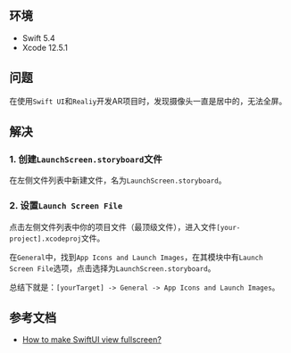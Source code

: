 ## 环境

* Swift 5.4
* Xcode 12.5.1



## 问题

在使用`Swift UI`和`Realiy`开发AR项目时，发现摄像头一直是居中的，无法全屏。



## 解决

### 1. 创建`LaunchScreen.storyboard`文件

在左侧文件列表中新建文件，名为`LaunchScreen.storyboard`。

### 2. 设置`Launch Screen File`

点击左侧文件列表中你的项目文件（最顶级文件），进入文件`[your-project].xcodeproj`文件。

在`General`中，找到`App Icons and Launch Images`，在其模块中有`Launch Screen File`选项，点击选择为`LaunchScreen.storyboard`。

总结下就是：`[yourTarget] -> General -> App Icons and Launch Images`。



## 参考文档

* [How to make SwiftUI view fullscreen?](https://stackoverflow.com/questions/56733642/how-to-make-swiftui-view-fullscreen)

